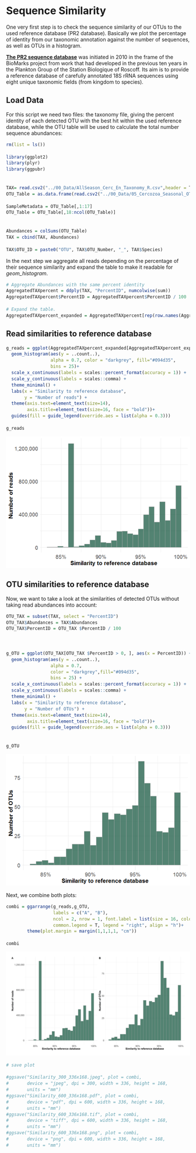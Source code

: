 Sequence Similarity
================

One very first step is to check the sequence similarity of our OTUs to the used reference database (PR2 database). Basically we plot the percentage of identity from our taxonomic annotation against the number of sequences, as well as OTUs in a histogram.

**[The PR2 sequence database](https://pr2-database.org/)** was initiated in 2010 in the frame of the BioMarks project from work that had developed in the previous ten years in the Plankton Group of the Station Biologique of Roscoff. Its aim is to provide a reference database of carefully annotated 18S rRNA sequences using eight unique taxonomic fields (from kingdom to species).

Load Data
---------

For this script we need two files: the taxonomy file, giving the percent identity of each detected OTU with the best hit within the used reference database, while the OTU table will be used to calculate the total number sequence abundances:

``` r
rm(list = ls())

library(ggplot2)
library(plyr)
library(ggpubr)


TAX= read.csv2("../00_Data/AllSeason_Cerc_En_Taxonomy_R.csv",header = T)
OTU_Table = as.data.frame(read.csv2("../00_Data/05_Cercozoa_Seasonal_OTU_Table_min-freq-7633_transposed_withMetadata.csv",header = T))

SampleMetadata = OTU_Table[,1:17]
OTU_Table = OTU_Table[,18:ncol(OTU_Table)]


Abundances = colSums(OTU_Table)
TAX = cbind(TAX, Abundances)

TAX$OTU_ID = paste0("OTU", TAX$OTU_Number, "_", TAX$Species)
```

In the next step we aggregate all reads depending on the percentage of their sequence similarity and expand the table to make it readable for *geom\_histogram*.

``` r
# Aggregate Abundances with the same percent identity
AggregatedTAXpercent = ddply(TAX, "PercentID", numcolwise(sum))
AggregatedTAXpercent$PercentID = AggregatedTAXpercent$PercentID / 100

# Expand the table. 
AggregatedTAXpercent_expanded = AggregatedTAXpercent[rep(row.names(AggregatedTAXpercent), AggregatedTAXpercent$Abundance), c(1,2)]
```

Read similarities to reference database
---------------------------------------

``` r
g_reads = ggplot(AggregatedTAXpercent_expanded[AggregatedTAXpercent_expanded > 0, ], aes(x = PercentID)) +
  geom_histogram(aes(y = ..count..), 
                 alpha = 0.7, color = "darkgrey", fill="#094d35",
                 bins = 25)+
  scale_x_continuous(labels = scales::percent_format(accuracy = 1)) + 
  scale_y_continuous(labels = scales::comma) +
  theme_minimal() +
  labs(x = "Similarity to reference database", 
       y = "Number of reads") +
  theme(axis.text=element_text(size=14), 
        axis.title=element_text(size=16, face = "bold"))+ 
  guides(fill = guide_legend(override.aes = list(alpha = 0.3)))

g_reads
```

![](Sequence_Similarity_files/figure-markdown_github/Plot%20reads-1.png)

OTU similarities to reference database
--------------------------------------

Now, we want to take a look at the similarities of detected OTUs without taking read abundances into account:

``` r
OTU_TAX = subset(TAX, select = "PercentID")
OTU_TAX$Abundances = TAX$Abundances
OTU_TAX$PercentID = OTU_TAX $PercentID / 100



g_OTU = ggplot(OTU_TAX[OTU_TAX $PercentID > 0, ], aes(x = PercentID)) +
  geom_histogram(aes(y = ..count..), 
                 alpha = 0.7, 
                 color = "darkgrey",fill="#094d35", 
                 bins = 25) +
  scale_x_continuous(labels = scales::percent_format(accuracy = 1)) + 
  scale_y_continuous(labels = scales::comma) +
  theme_minimal() +
  labs(x = "Similarity to reference database", 
       y = "Number of OTUs") +
  theme(axis.text=element_text(size=14), 
        axis.title=element_text(size=16, face = "bold"))+ 
  guides(fill = guide_legend(override.aes = list(alpha = 0.3)))


g_OTU 
```

![](Sequence_Similarity_files/figure-markdown_github/Plot%20OTUs-1.png)

Next, we combine both plots:

``` r
combi = ggarrange(g_reads,g_OTU,
                  labels = c("A", "B"), 
                  ncol = 2, nrow = 1, font.label = list(size = 16, color = "black"),
                  common.legend = T, legend = "right", align = "h")+
        theme(plot.margin = margin(1,1,1,1, "cm")) 

combi
```

![](Sequence_Similarity_files/figure-markdown_github/combine%20Plots-1.png)

``` r
# save plot 
 
#ggsave("Similarity_300_336x168.jpeg", plot = combi, 
#       device = "jpeg", dpi = 300, width = 336, height = 168, 
#       units = "mm")
#ggsave("Similarity_600_336x168.pdf", plot = combi, 
#       device = "pdf", dpi = 600, width = 336, height = 168, 
#       units = "mm")
#ggsave("Similarity_600_336x168.tif", plot = combi, 
#       device = "tiff", dpi = 600, width = 336, height = 168, 
#       units = "mm")
#ggsave("Similarity_600_336x168.png", plot = combi, 
#       device = "png", dpi = 600, width = 336, height = 168, 
#       units = "mm")
```
